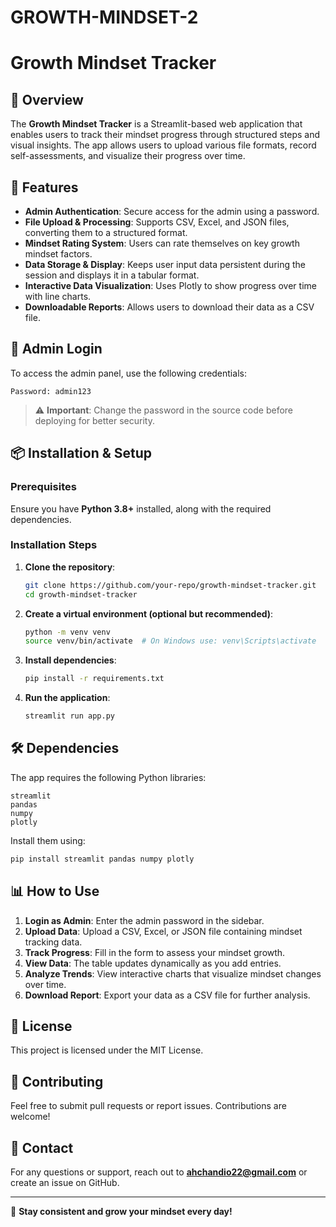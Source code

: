 # GROWTH-MINDSET-2
# Growth Mindset Tracker

## 📌 Overview
The **Growth Mindset Tracker** is a Streamlit-based web application that enables users to track their mindset progress through structured steps and visual insights. The app allows users to upload various file formats, record self-assessments, and visualize their progress over time.

## 🚀 Features
- **Admin Authentication**: Secure access for the admin using a password.
- **File Upload & Processing**: Supports CSV, Excel, and JSON files, converting them to a structured format.
- **Mindset Rating System**: Users can rate themselves on key growth mindset factors.
- **Data Storage & Display**: Keeps user input data persistent during the session and displays it in a tabular format.
- **Interactive Data Visualization**: Uses Plotly to show progress over time with line charts.
- **Downloadable Reports**: Allows users to download their data as a CSV file.

## 🔑 Admin Login
To access the admin panel, use the following credentials:
```plaintext
Password: admin123
```
> ⚠️ **Important**: Change the password in the source code before deploying for better security.

## 📦 Installation & Setup
### Prerequisites
Ensure you have **Python 3.8+** installed, along with the required dependencies.

### Installation Steps
1. **Clone the repository**:
   ```sh
   git clone https://github.com/your-repo/growth-mindset-tracker.git
   cd growth-mindset-tracker
   ```

2. **Create a virtual environment (optional but recommended)**:
   ```sh
   python -m venv venv
   source venv/bin/activate  # On Windows use: venv\Scripts\activate
   ```

3. **Install dependencies**:
   ```sh
   pip install -r requirements.txt
   ```

4. **Run the application**:
   ```sh
   streamlit run app.py
   ```

## 🛠️ Dependencies
The app requires the following Python libraries:
```plaintext
streamlit
pandas
numpy
plotly
```
Install them using:
```sh
pip install streamlit pandas numpy plotly
```

## 📊 How to Use
1. **Login as Admin**: Enter the admin password in the sidebar.
2. **Upload Data**: Upload a CSV, Excel, or JSON file containing mindset tracking data.
3. **Track Progress**: Fill in the form to assess your mindset growth.
4. **View Data**: The table updates dynamically as you add entries.
5. **Analyze Trends**: View interactive charts that visualize mindset changes over time.
6. **Download Report**: Export your data as a CSV file for further analysis.

## 📜 License
This project is licensed under the MIT License.

## 🤝 Contributing
Feel free to submit pull requests or report issues. Contributions are welcome!

## 📧 Contact
For any questions or support, reach out to **ahchandio22@gmail.com** or create an issue on GitHub.

---
🚀 **Stay consistent and grow your mindset every day!**

